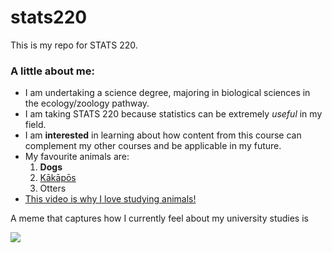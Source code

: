 # stats220

This is my repo for STATS 220. 

### A little about me:

* I am undertaking a science degree, majoring in biological sciences in the ecology/zoology pathway.
* I am taking STATS 220 because statistics can be extremely *useful* in my field.
* I am **interested** in learning about how content from this course can complement my other courses and be applicable in my future.
* My favourite animals are:
  1. **Dogs**
  2. [Kākāpōs](https://www.nzbirdsonline.org.nz/species/kakapo)
  3. Otters
* [This video is why I love studying animals!](https://www.youtube.com/watch?v=rX40mBb8bkU&ab_channel=Netflix)

A meme that captures how I currently feel about my university studies is 

![](https://media1.tenor.com/m/IMxQ6Pil13cAAAAd/anyealator-sad-dog.gif)
